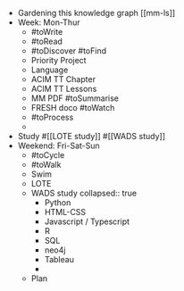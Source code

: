 - Gardening this knowledge graph [[mm-ls]]
- Week: Mon-Thur
	- #toWrite
	- #toRead
	- #toDiscover #toFind
	- Priority Project
	- Language
	- ACIM TT Chapter
	- ACIM TT Lessons
	- MM PDF #toSummarise
	- FRESH doco #toWatch
	- #toProcess
	-
- Study #[[LOTE study]] #[[WADS study]]
- Weekend: Fri-Sat-Sun
	- #toCycle
	- #toWalk
	- Swim
	- LOTE
	- WADS study
	  collapsed:: true
		- Python
		- HTML-CSS
		- Javascript / Typescript
		- R
		- SQL
		- neo4j
		- Tableau
		-
	- Plan